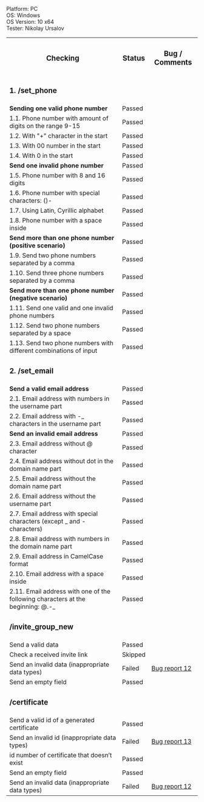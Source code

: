 



  Platform: PC<br>
  OS: Windows<br> 
  OS Version: 10 x64<br>
  Tester: Nikolay Ursalov<br>



<table>

<tr>
  <th colspan="2"><h3>Checking</h3></th>
  <th><h3>Status</h3></th>
  <th><h3>Bug / Comments</h3></th>
</tr>

<tr>
  <td colspan="2"><h3>1. /set_phone</h3></td>
  <td></td>
  <td></td>
</tr>
<tr>
  <td colspan="2"><b>Sending one valid phone number</b></td>
  <td>Passed</td>
  <td></td>
</tr>
<tr>
  <td colspan="2">1.1. Phone number with amount of digits on the range 9-15</td>
  <td>Passed</td>
  <td></td>
</tr>
<tr>
  <td colspan="2">1.2. With "+" character in the start</td>
  <td>Passed</td>
  <td></td>
</tr>
<tr>
  <td colspan="2">1.3. With 00 number in the start</td>
  <td>Passed</td>
  <td></td>
</tr>
<tr>
  <td colspan="2">1.4. With 0 in the start</td>
  <td>Passed</td>
  <td></td>
</tr>
<tr>
  <td colspan="2"><b>Send one invalid phone number</b></td>
  <td>Passed</td>
  <td></td>
</tr>
<tr>
  <td colspan="2">1.5. Phone number with 8 and 16 digits</td>
  <td>Passed</td>
  <td></td>
</tr>
<tr>
  <td colspan="2">1.6. Phone number with special characters: ()-</td>
  <td>Passed</td>
  <td></td>
</tr>
<tr>
  <td colspan="2">1.7. Using Latin, Cyrillic alphabet</td>
  <td>Passed</td>
  <td></td>
</tr>
<tr>
  <td colspan="2">1.8. Phone number with a space inside</td>
  <td>Passed</td>
  <td></td>
</tr>

<tr>
  <td colspan="2"><b>Send more than one phone number (positive scenario)</b></td>
  <td>Passed</td>
  <td></td>
</tr>
<tr>
  <td colspan="2">1.9. Send two phone numbers separated by a comma</td>
  <td>Passed</td>
  <td></td>
</tr>
<tr>
  <td colspan="2">1.10. Send three phone numbers separated by a comma</td>
  <td>Passed</td>
  <td></td>
</tr>
<tr>
  <td colspan="2"><b>Send more than one phone number (negative scenario)</b></td>
  <td>Passed</td>
  <td></td>
</tr>
<tr>
  <td colspan="2">1.11. Send one valid and one invalid phone numbers</td>
  <td>Passed</td>
  <td></td>
</tr>
<tr>
  <td colspan="2">1.12. Send two phone numbers separated by a space</td>
  <td>Passed</td>
  <td></td>
</tr>
<tr>
  <td colspan="2">1.13. Send two phone numbers with different combinations of input</td>
  <td>Passed</td>
  <td></td>
</tr>






<tr>
  <td colspan="2"><h3>2. /set_email</td>
  <td></td>
  <td></td>
</tr>
<tr>
  <td colspan="2"><b>Send a valid email address</b></td>
  <td>Passed</td>
  <td></td>
</tr>
<tr>
  <td colspan="2">2.1. Email address with numbers in the username part</td>
  <td>Passed</td>
  <td></td>
</tr>
<tr>
  <td colspan="2">2.2. Email address with -_ characters in the username part</td>
  <td>Passed</td>
  <td></td>
</tr>
<tr>
  <td colspan="2"><b>Send an invalid email address</b></td>
  <td>Passed</td>
  <td></td>
</tr>
<tr>
  <td colspan="2">2.3. Email address without @ character</td>
  <td>Passed</td>
  <td></td>
</tr>
<tr>
  <td colspan="2">2.4. Email address without dot in the domain name part</td>
  <td>Passed</td>
  <td></td>
</tr>
<tr>
  <td colspan="2">2.5. Email address without the domain name part</td>
  <td>Passed</td>
  <td></td>
</tr>
<tr>
  <td colspan="2">2.6. Email address without the username part</td>
  <td>Passed</td>
  <td></td>
</tr>
<tr>
  <td colspan="2">2.7. Email address with special characters (except _ and - characters)</td>
  <td>Passed</td>
  <td></td>
</tr>
<tr>
  <td colspan="2">2.8. Email address with numbers in the domain name part</td>
  <td>Passed</td>
  <td></td>
</tr>
<tr>
  <td colspan="2">2.9. Email address in CamelCase format</td>
  <td>Passed</td>
  <td></td>
</tr>
<tr>
  <td colspan="2">2.10. Email address with a space inside</td>
  <td>Passed</td>
  <td></td>
</tr>
<tr>
  <td colspan="2">2.11. Email address with one of the following characters at the beginning: @.-_</td>
  <td>Passed</td>
  <td></td>
</tr>


<tr>
  <td colspan="2"><h3> /invite_group_new </td>
  <td></td>
  <td></td>
</tr>
<tr>
  <td colspan="2">Send a valid data</td>
  <td>Passed</td>
  <td></td>
</tr>
<tr>
  <td colspan="2">Check a received invite link</td>
  <td>Skipped</td>
  <td></td>
</tr>
<tr>
  <td colspan="2">Send an invalid data (inappropriate data types)</td>
  <td>Failed</td>
  <td><a href="https://docs.google.com/spreadsheets/d/1uOoqdZPZafw1FRrFuZ5T7Wd3EeA6_8nPSSRIfzM31yk/edit#gid=0">Bug report 12</a></td>
</tr>
</tr>
    <tr>
  <td colspan="2">Send an empty field</td>
  <td>Passed</td>
  <td></td>
</tr>


<tr>
  <td colspan="2"><h3> /certificate </td>
  <td></td>
  <td></td>
</tr>
<tr>
  <td colspan="2">Send a valid id of a generated certificate</td>
  <td>Passed</td>
  <td></td>
</tr>
<tr>
  <td colspan="2">Send an invalid id (inappropriate data types)</td>
  <td>Failed</td>
  <td><a href="https://docs.google.com/spreadsheets/d/1bXGWtN_nC8rS-nqif5d7xvoF2fzvuHbQT6AbdUL1oWo/edit#gid=0">Bug report 13</a></td>
</tr>
    <tr>
  <td colspan="2">id number of certificate that doesn’t exist</td>
  <td>Passed</td>
  <td></td>
</tr>
    <tr>
  <td colspan="2">Send an empty field</td>
  <td>Passed</td>
  <td></td>
</tr>


    
<tr>
  <td colspan="2">Send an invalid data (inappropriate data types)</td>
  <td>Failed</td>
  <td><a href="https://docs.google.com/spreadsheets/d/1uOoqdZPZafw1FRrFuZ5T7Wd3EeA6_8nPSSRIfzM31yk/edit#gid=0">Bug report 12</a></td>
</tr>

   


</table>

